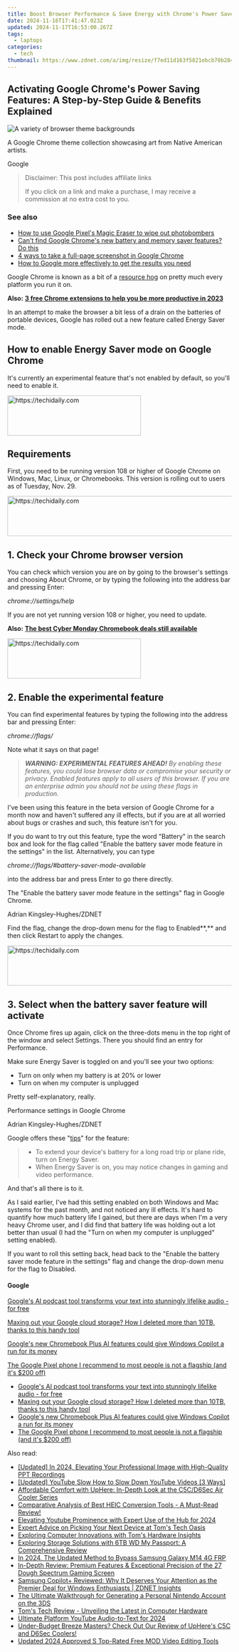```yaml
---
title: Boost Browser Performance & Save Energy with Chrome's Power Saver Mode - A Step-by-Step Guide by Experts at ZDNet
date: 2024-11-16T17:41:47.023Z
updated: 2024-11-17T16:53:00.267Z
tags:
  - laptops
categories:
  - tech
thumbnail: https://www.zdnet.com/a/img/resize/f7ed11d163f5821ebcb70b2840d2706ea76f9678/2021/06/02/c2d75b27-893c-4946-ae60-fdb7eb8c9a8b/chrome-icon-close-up.jpg?auto=webp&fit=crop&frame=1&height=172&width=306
---
```


## Activating Google Chrome's Power Saving Features: A Step-by-Step Guide & Benefits Explained

![A variety of browser theme backgrounds](https://www.zdnet.com/a/img/resize/b632db8844e3b2b3c7f4032972eef4a4c4bfe460/2022/11/03/b7af29c5-8e5c-4d85-a9ed-7040be59aedf/chrome-themes-nahm-blog-header-v2-01-c7pwx-max-1000x1000.png?auto=webp&width=1280)

A Google Chrome theme collection showcasing art from Native American artists. 

Google

>  Disclaimer: This post includes affiliate links
>
>  If you click on a link and make a purchase, I may receive a commission at no extra cost to you.
>

### See also

* [How to use Google Pixel's Magic Eraser to wipe out photobombers](https://www.zdnet.com/article/how-to-use-magic-eraser-on-the-google-pixel/)
* [Can't find Google Chrome's new battery and memory saver features? Do this](https://www.zdnet.com/article/cant-find-google-chromes-new-battery-and-memory-saver-features-do-this/)
* [4 ways to take a full-page screenshot in Google Chrome](https://www.zdnet.com/article/how-to-take-a-full-page-screenshot-in-google-chrome/)
* [How to Google more effectively to get the results you need](https://www.zdnet.com/article/how-to-use-google-search-more-effectively-to-get-the-results-you-need/)

Google Chrome is known as a bit of a [resource hog](https://www.zdnet.com/article/how-to-make-google-chrome-less-of-a-battery-hog-on-your-laptop/) on pretty much every platform you run it on. 

**Also:** [**3 free Chrome extensions to help you be more productive in 2023**](https://www.zdnet.com/article/3-google-chrome-extensions-to-help-me-waste-less-time-in-2023/) 

In an attempt to make the browser a bit less of a drain on the batteries of portable devices, Google has rolled out a new feature called Energy Saver mode. 

## How to enable Energy Saver mode on Google Chrome

It's currently an experimental feature that's not enabled by default, so you'll need to enable it.

<!-- affiliate ads begin -->
<a href="https://aligracehair.sjv.io/c/5597632/1915825/19272" target="_top" id="1915825">
  <img src="//a.impactradius-go.com/display-ad/19272-1915825" border="0" alt="https://techidaily.com" width="300" height="90"/>
</a>
<img height="0" width="0" src="https://aligracehair.sjv.io/i/5597632/1915825/19272" style="position:absolute;visibility:hidden;" border="0" />
<!-- affiliate ads end -->

## Requirements

First, you need to be running version 108 or higher of Google Chrome on Windows, Mac, Linux, or Chromebooks. This version is rolling out to users as of Tuesday, Nov. 29\. 

<!-- affiliate ads begin -->
<a href="https://aligracehair.sjv.io/c/5597632/2036486/19272" target="_top" id="2036486">
  <img src="//a.impactradius-go.com/display-ad/19272-2036486" border="0" alt="https://techidaily.com" width="728" height="90"/>
</a>
<img height="0" width="0" src="https://aligracehair.sjv.io/i/5597632/2036486/19272" style="position:absolute;visibility:hidden;" border="0" />
<!-- affiliate ads end -->

## 1\. Check your Chrome browser version

You can check which version you are on by going to the browser's settings and choosing About Chrome, or by typing the following into the address bar and pressing Enter:

_chrome://settings/help_

If you are not yet running version 108 or higher, you need to update.

**Also:** [**The best Cyber Monday Chromebook deals still available**](https://www.zdnet.com/article/cyber-monday-chromebook-deals-november-28-2022/)

<!-- affiliate ads begin -->
<a href="https://25home.pxf.io/c/5597632/2148644/16836" target="_top" id="2148644">
  <img src="//a.impactradius-go.com/display-ad/16836-2148644" border="0" alt="https://techidaily.com" width="300" height="90"/>
</a>
<img height="0" width="0" src="https://25home.pxf.io/i/5597632/2148644/16836" style="position:absolute;visibility:hidden;" border="0" />
<!-- affiliate ads end -->

## 2\. Enable the experimental feature

You can find experimental features by typing the following into the address bar and pressing Enter:

_chrome://flags/_

Note what it says on that page!

> _**WARNING: EXPERIMENTAL FEATURES AHEAD!** By enabling these features, you could lose browser data or compromise your security or privacy. Enabled features apply to all users of this browser. If you are an enterprise admin you should not be using these flags in production._

I've been using this feature in the beta version of Google Chrome for a month now and haven't suffered any ill effects, but if you are at all worried about bugs or crashes and such, this feature isn't for you.

If you do want to try out this feature, type the word "Battery" in the search box and look for the flag called "Enable the battery saver mode feature in the settings" in the list. Alternatively, you can type 

_chrome://flags/#battery-saver-mode-available_ 

into the address bar and press Enter to go there directly.

The "Enable the battery saver mode feature in the settings" flag in Google Chrome.

Adrian Kingsley-Hughes/ZDNET

Find the flag, change the drop-down menu for the flag to Enabled**,** and then click Restart to apply the changes.

<!-- affiliate ads begin -->
<a href="https://malaysia-healthcare-travel-council.pxf.io/c/5597632/1557743/17382" target="_top" id="1557743">
  <img src="//a.impactradius-go.com/display-ad/17382-1557743" border="0" alt="https://techidaily.com" width="728" height="90"/>
</a>
<img height="0" width="0" src="https://malaysia-healthcare-travel-council.pxf.io/i/5597632/1557743/17382" style="position:absolute;visibility:hidden;" border="0" />
<!-- affiliate ads end -->

## 3\. Select when the battery saver feature will activate

Once Chrome fires up again, click on the three-dots menu in the top right of the window and select Settings. There you should find an entry for Performance.

Make sure Energy Saver is toggled on and you'll see your two options:

* Turn on only when my battery is at 20% or lower
* Turn on when my computer is unplugged

Pretty self-explanatory, really.

Performance settings in Google Chrome

Adrian Kingsley-Hughes/ZDNET

Google offers these "[tips](https://support.google.com/chrome/answer/12929150?visit%5Fid=638053443444279074-2298491596&p=chrome%5Fbattery%5Fsaver&rd=1#energy%5Fsaver&zippy=%2Cturn-energy-saver-on-or-off%2Cturn-memory-saver-on-or-off)" for the feature:

> * To extend your device's battery for a long road trip or plane ride, turn on Energy Saver.
> * When Energy Saver is on, you may notice changes in gaming and video performance.

And that's all there is to it.

As I said earlier, I've had this setting enabled on both Windows and Mac systems for the past month, and not noticed any ill effects. It's hard to quantify how much battery life I gained, but there are days when I'm a very heavy Chrome user, and I did find that battery life was holding out a lot better than usual (I had the "Turn on when my computer is unplugged" setting enabled).

If you want to roll this setting back, head back to the "Enable the battery saver mode feature in the settings" flag and change the drop-down menu for the flag to Disabled.

#### Google

[Google's AI podcast tool transforms your text into stunningly lifelike audio - for free](https://www.zdnet.com/article/googles-ai-podcast-tool-transforms-your-text-into-stunningly-lifelike-audio-for-free/ "Google's AI podcast tool transforms your text into stunningly lifelike audio - for free")

[Maxing out your Google cloud storage? How I deleted more than 10TB, thanks to this handy tool](https://www.zdnet.com/article/maxing-out-your-google-cloud-storage-how-i-deleted-more-than-10tb-thanks-to-this-handy-tool/ "Maxing out your Google cloud storage? How I deleted more than 10TB, thanks to this handy tool")

[Google's new Chromebook Plus AI features could give Windows Copilot a run for its money](https://www.zdnet.com/article/googles-new-chromebook-plus-ai-features-could-give-windows-copilot-a-run-for-its-money/ "Google's new Chromebook Plus AI features could give Windows Copilot a run for its money")

[The Google Pixel phone I recommend to most people is not a flagship (and it's $200 off)](https://www.zdnet.com/article/the-google-pixel-phone-i-recommend-to-most-people-is-not-a-flagship-and-its-still-available-for-200-off/ "The Google Pixel phone I recommend to most people is not a flagship (and it's $200 off)")

* [Google's AI podcast tool transforms your text into stunningly lifelike audio - for free](https://www.zdnet.com/article/googles-ai-podcast-tool-transforms-your-text-into-stunningly-lifelike-audio-for-free/ "Google's AI podcast tool transforms your text into stunningly lifelike audio - for free")
* [Maxing out your Google cloud storage? How I deleted more than 10TB, thanks to this handy tool](https://www.zdnet.com/article/maxing-out-your-google-cloud-storage-how-i-deleted-more-than-10tb-thanks-to-this-handy-tool/ "Maxing out your Google cloud storage? How I deleted more than 10TB, thanks to this handy tool")
* [Google's new Chromebook Plus AI features could give Windows Copilot a run for its money](https://www.zdnet.com/article/googles-new-chromebook-plus-ai-features-could-give-windows-copilot-a-run-for-its-money/ "Google's new Chromebook Plus AI features could give Windows Copilot a run for its money")
* [The Google Pixel phone I recommend to most people is not a flagship (and it's $200 off)](https://www.zdnet.com/article/the-google-pixel-phone-i-recommend-to-most-people-is-not-a-flagship-and-its-still-available-for-200-off/ "The Google Pixel phone I recommend to most people is not a flagship (and it's $200 off)")

<ins class="adsbygoogle"
     style="display:block"
     data-ad-format="autorelaxed"
     data-ad-client="ca-pub-7571918770474297"
     data-ad-slot="1223367746"></ins>

<ins class="adsbygoogle"
     style="display:block"
     data-ad-client="ca-pub-7571918770474297"
     data-ad-slot="8358498916"
     data-ad-format="auto"
     data-full-width-responsive="true"></ins>

<span class="atpl-alsoreadstyle">Also read:</span>
<div><ul>
<li><a href="https://screen-mirroring-recording.techidaily.com/updated-in-2024-elevating-your-professional-image-with-high-quality-ppt-recordings/"><u>[Updated] In 2024, Elevating Your Professional Image with High-Quality PPT Recordings</u></a></li>
<li><a href="https://youtube-data.techidaily.com/ed-youtube-slow-how-to-slow-down-youtube-videos-3-ways/"><u>[Updated] YouTube Slow How to Slow Down YouTube Videos [3 Ways]</u></a></li>
<li><a href="https://hardware-reviews.techidaily.com/affordable-comfort-with-uphere-in-depth-look-at-the-c5cd6sec-air-cooler-series/"><u>Affordable Comfort with UpHere: In-Depth Look at the C5C/D6Sec Air Cooler Series</u></a></li>
<li><a href="https://solve-latest.techidaily.com/comparative-analysis-of-best-heic-conversion-tools-a-must-read-review/"><u>Comparative Analysis of Best HEIC Conversion Tools - A Must-Read Review!</u></a></li>
<li><a href="https://youtube-clips.techidaily.com/elevating-youtube-prominence-with-expert-use-of-the-hub-for-2024/"><u>Elevating Youtube Prominence with Expert Use of the Hub for 2024</u></a></li>
<li><a href="https://hardware-reviews.techidaily.com/expert-advice-on-picking-your-next-device-at-toms-tech-oasis/"><u>Expert Advice on Picking Your Next Device at Tom's Tech Oasis</u></a></li>
<li><a href="https://hardware-reviews.techidaily.com/exploring-computer-innovations-with-toms-hardware-insights/"><u>Exploring Computer Innovations with Tom's Hardware Insights</u></a></li>
<li><a href="https://hardware-reviews.techidaily.com/exploring-storage-solutions-with-6tb-wd-my-passport-a-comprehensive-review/"><u>Exploring Storage Solutions with 6TB WD My Passport: A Comprehensive Review</u></a></li>
<li><a href="https://bypass-frp.techidaily.com/in-2024-the-updated-method-to-bypass-samsung-galaxy-m14-4g-frp-by-drfone-android/"><u>In 2024, The Updated Method to Bypass Samsung Galaxy M14 4G FRP</u></a></li>
<li><a href="https://hardware-reviews.techidaily.com/in-depth-review-premium-features-and-exceptional-precision-of-the-27-dough-spectrum-gaming-screen/"><u>In-Depth Review: Premium Features & Exceptional Precision of the 27 Dough Spectrum Gaming Screen</u></a></li>
<li><a href="https://hardware-help.techidaily.com/samsung-copilotplus-reviewed-why-it-deserves-your-attention-as-the-premier-deal-for-windows-enthusiasts-zdnet-insights/"><u>Samsung Copilot+ Reviewed: Why It Deserves Your Attention as the Premier Deal for Windows Enthusiasts | ZDNET Insights</u></a></li>
<li><a href="https://buynow-info.techidaily.com/the-ultimate-walkthrough-for-generating-a-personal-nintendo-account-on-the-3ds/"><u>The Ultimate Walkthrough for Generating a Personal Nintendo Account on the 3DS</u></a></li>
<li><a href="https://hardware-reviews.techidaily.com/1723341741079-toms-tech-review-unveiling-the-latest-in-computer-hardware/"><u>Tom's Tech Review - Unveiling the Latest in Computer Hardware</u></a></li>
<li><a href="https://facebook-record-videos.techidaily.com/ultimate-platform-youtube-audio-to-text-for-2024/"><u>Ultimate Platform YouTube Audio-to-Text for 2024</u></a></li>
<li><a href="https://hardware-reviews.techidaily.com/under-budget-breeze-masters-check-out-our-review-of-upheres-c5c-and-d6sec-coolers/"><u>Under-Budget Breeze Masters? Check Out Our Review of UpHere's C5C and D6Sec Coolers!</u></a></li>
<li><a href="https://smart-video-creator.techidaily.com/updated-2024-approved-s-top-rated-free-mod-video-editing-tools/"><u>Updated 2024 Approved S Top-Rated Free MOD Video Editing Tools</u></a></li>
</ul></div>

